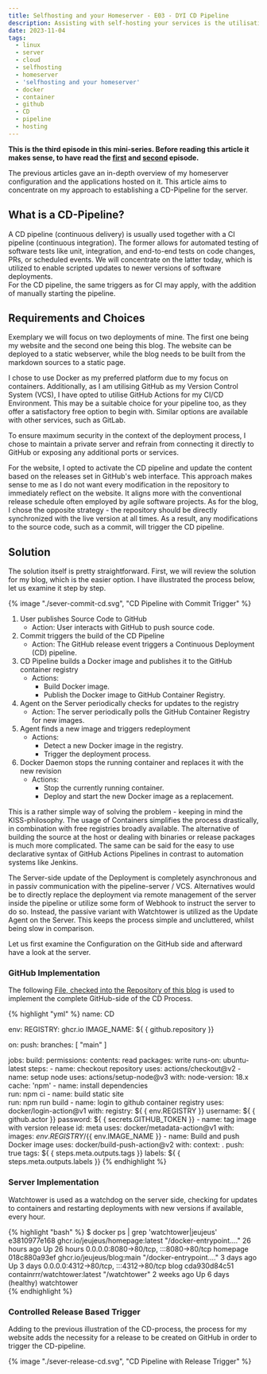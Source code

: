 ```yaml
---
title: Selfhosting and your Homeserver - E03 - DYI CD Pipeline
description: Assisting with self-hosting your services is the utilisation of a CD pipeline, which enables continuous and rapid updates to deployments. This article explains how you can do this in a private and secure manner.
date: 2023-11-04
tags:
  - linux
  - server
  - cloud
  - selfhosting
  - homeserver
  - 'selfhosting and your homeserver'
  - docker
  - container
  - github
  - CD
  - pipeline
  - hosting
---
```


**This is the third episode in this mini-series.
Before reading this article it makes sense, to have read
the [first](/blog/linux/server/selfhosting-and-your-homeserver/E01/)
and [second](/blog/linux/server/selfhosting-and-your-homeserver/E02/) episode.**

The previous articles gave an in-depth overview of my homeserver configuration and the applications hosted on it.
This article aims to concentrate on my approach to establishing a CD-Pipeline for the server.

## What is a CD-Pipeline?

A CD pipeline (continuous delivery) is usually used together with a CI pipeline (continuous integration).
The former allows for automated testing of software tests like unit, integration, and end-to-end tests on code changes,
PRs, or scheduled events.
We will concentrate on the latter today, which is utilized to enable scripted updates to newer versions of software
deployments.  
For the CD pipeline, the same triggers as for CI may apply, with the addition of manually starting the pipeline.

## Requirements and Choices

Exemplary we will focus on two deployments of mine.
The first one being my website and the second one being this blog.
The website can be deployed to a static webserver, while the blog needs to be built from the markdown sources to a
static page.

I chose to use Docker as my preferred platform due to my focus on containers.
Additionally, as I am utilising GitHub as my Version Control System (VCS), I have opted to utilise GitHub Actions for my
CI/CD Environment.
This may be a suitable choice for your pipeline too, as they offer a satisfactory free option to begin with.
Similar options are available with other services, such as GitLab.

To ensure maximum security in the context of the deployment process, I chose to maintain a private server and refrain
from connecting it directly to GitHub or exposing any additional ports or services.

For the website, I opted to activate the CD pipeline and update the content based on the releases set in GitHub's web
interface.
This approach makes sense to me as I do not want every modification in the repository to immediately reflect on the
website.
It aligns more with the conventional release schedule often employed by agile software projects.
As for the blog, I chose the opposite strategy - the repository should be directly synchronized with the live version at
all times.
As a result, any modifications to the source code, such as a commit, will trigger the CD pipeline.

## Solution

The solution itself is pretty straightforward.
First, we will review the solution for my blog, which is the easier option.
I have illustrated the process below, let us examine it step by step.

<div class="invert-in-darkmode">
{% image "./sever-commit-cd.svg", "CD Pipeline with Commit Trigger" %}
</div>

1. User publishes Source Code to GitHub
   - Action: User interacts with GitHub to push source code.
2. Commit triggers the build of the CD Pipeline
   - Action: The GitHub release event triggers a Continuous Deployment (CD) pipeline.
3. CD Pipeline builds a Docker image and publishes it to the GitHub container registry
   - Actions: 
     - Build Docker image.
     - Publish the Docker image to GitHub Container Registry.
4. Agent on the Server periodically checks for updates to the registry 
   - Action: The server periodically polls the GitHub Container Registry for new images.
5. Agent finds a new image and triggers redeployment
   - Actions:
     - Detect a new Docker image in the registry.
     - Trigger the deployment process.
6. Docker Daemon stops the running container and replaces it with the new revision
   - Actions:
     - Stop the currently running container.
     - Deploy and start the new Docker image as a replacement.

This is a rather simple way of solving the problem - keeping in mind the KISS-philosophy.
The usage of Containers simplifies the process drastically, in combination with free registries broadly available.
The alternative of building the source at the host or dealing with binaries or release packages is much more complicated.
The same can be said for the easy to use declarative syntax of GitHub Actions Pipelines in contrast to automation systems like Jenkins.

The Server-side update of the Deployment is completely asynchronous and in passiv communication with the pipeline-server / VCS.
Alternatives would be to directly replace the deployment via remote management of the server inside the pipeline or utilize some form of Webhook to instruct the server to do so.
Instead, the passive variant with Watchtower is utilized as the Update Agent on the Server.
This keeps the process simple and uncluttered, whilst being slow in comparison.

Let us first examine the Configuration on the GitHub side and afterward have a look at the server.

### GitHub Implementation

The following [File, checked into the Repository of this blog](https://github.com/JeuJeus/blog/blob/main/.github/workflows/cicd.yml) is used to implement the complete GitHub-side of the CD Process.

{% highlight "yml" %}
name: CD

env:
  REGISTRY: ghcr.io
  IMAGE_NAME: ${ { github.repository }}

on:
  push:
    branches: [ "main" ]

jobs:
  build:
    permissions:
    contents: read
    packages: write
    runs-on: ubuntu-latest
    steps:
      - name: checkout repository
      uses: actions/checkout@v2
      - name: setup node
        uses: actions/setup-node@v3
        with:
          node-version: 18.x
          cache: 'npm'
      - name: install dependencies    
        run: npm ci
      - name: build static site        
        run: npm run build 
      - name: login to github container registry
        uses: docker/login-action@v1
        with:
          registry: ${ { env.REGISTRY }}
          username: ${ { github.actor }}
          password: ${ { secrets.GITHUB_TOKEN }}
      - name: tag image with version release
        id: meta
        uses: docker/metadata-action@v1
        with:
          images: ${{ env.REGISTRY }}/${{ env.IMAGE_NAME }}
      - name: Build and push Docker image
        uses: docker/build-push-action@v2
        with:
          context: .
          push: true
          tags: ${ { steps.meta.outputs.tags }}
          labels: ${ { steps.meta.outputs.labels }}
{% endhighlight %}

### Server Implementation

Watchtower is used as a watchdog on the server side, checking for updates to containers and restarting deployments with new versions if available, every hour.

{% highlight "bash" %}
$ docker ps | grep 'watchtower\|jeujeus'
e3810977e168   ghcr.io/jeujeus/homepage:latest                        "/docker-entrypoint.…"    26 hours ago    Up 26 hours                     0.0.0.0:8080->80/tcp, :::8080->80/tcp   homepage
018c880a93ef   ghcr.io/jeujeus/blog:main                              "/docker-entrypoint.…"    3 days ago      Up 3 days                       0.0.0.0:4312->80/tcp, :::4312->80/tcp   blog
cda930d84c51   containrrr/watchtower:latest                           "/watchtower"             2 weeks ago     Up 6 days (healthy)                                                     watchtower                                                                                                                            
{% endhighlight %}

### Controlled Release Based Trigger

Adding to the previous illustration of the CD-process, the process for my website adds the necessity for a release to be created on GitHub in order to trigger the CD-pipeline.

<div class="invert-in-darkmode">
{% image "./sever-release-cd.svg", "CD Pipeline with Release Trigger" %}
</div>

 